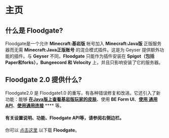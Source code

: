 # 主页

## 什么是 Floodgate?

Floodgate是一个允许 **Minecraft:基岩版** 帐号加入 **Minecraft:Java版** 正版服务器而无需 **Minecraft:Java正版账号** 的混合模式插件。这是为 Geyser 提供额外功能的插件。与 **Geyser** 不同，**Floodgate** 只能作为插件安装在 **Spigot（包括Paper和forks），Bungeecord 和 Velocity** 上，并且只影响安装了它的服务器。

## Floodgate 2.0 提供什么?

Floodgate2.0 是 Floodgate1.0 的重写，有各种错误修复和改进。它还引入了新功能：能够 [**在Java版上查看基岩版玩家的皮肤**](gong-neng.md#shen-me-shi-pi-fu-shang-chuan)、使用 **BE Form UI**、[**使用 通用 API**](gong-neng.md#shen-me-shi-tong-yong-api)、[**使用通用连接**](gong-neng.md#shen-me-shi-tong-yong-lian-jie) **** 等。

#### 有关设置说明、功能、Floodgate API等，请参阅右侧边栏。

你可以 [点击这里](https://ci.opencollab.dev/job/GeyserMC/job/Floodgate/job/master/) 以下载 **Floodgate**。
